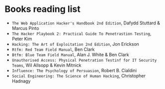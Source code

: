 # Books reading list
* ```The Web Application Hacker's Handbook 2nd Edition```, Dafydd Stuttard & Marcus Pinto
* ```The Hacker Playbook 2: Practical Guide To Penetrastion Testing```, Peter Kim
* ```Hacking: The Art of Exploitation 2nd Edition```, Jon Erickson
* ```Rtfm: Red Team Field Manual```, Ben Clark
* ```Btfm: Blue Team Field Manual```, Alan J. White & Ben Clark
* ```Unauthorised Access: Physical Penetration Testinf for IT Security Teams```, Wil Allsopp & Kevin Mitnick
* ```Influence: The Psychology of Persuasion```, Robert B. Cialdini
* ```Social Engineering: The Science of Human Hacking```, Christopher Hadnagy
